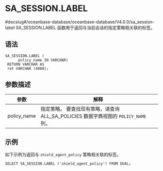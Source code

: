 SA_SESSION.LABEL 
=====================================
#docslug#/oceanbase-database/oceanbase-database/V4.0.0/sa_session-label
SA_SESSION.LABEL 函数用于返回与当前会话的指定策略相关联的标签。

语法 
-----------

```unknow
SA_SESSION.LABEL (
      policy_name IN VARCHAR)
 RETURN VARCHAR AS
 ret VARCHAR (4000);
```



参数描述 
-------------



|   **参数**    |                           **解释**                           |
|-------------|------------------------------------------------------------|
| policy_name | 指定策略。 要查找现有策略，请查询 ALL_SA_POLICIES 数据字典视图的 `POLICY_NAME` 列。 |



示例 
-----------

如下示例为返回与 `shield_agent_policy` 策略相关联的标签。

```unknow
SELECT SA_SESSION.LABEL ('shield_agent_policy') FROM DUAL;
```



